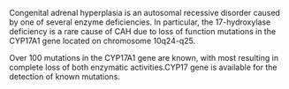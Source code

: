 Congenital adrenal hyperplasia is an autosomal recessive disorder caused by one of several enzyme deficiencies. In particular, the 17-hydroxylase deficiency is a rare cause of CAH due to loss of function mutations in the CYP17A1 gene located on chromosome 10q24-q25.

Over 100 mutations in the CYP17A1 gene are known, with most resulting in complete loss of both enzymatic activities.CYP17 gene is available for the detection of known mutations.